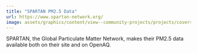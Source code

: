 ```yaml
---
title: "SPARTAN PM2.5 Data"
url: https://www.spartan-network.org/
image: assets/graphics/content/view--community-projects/projects/covers/spartan.jpg
---
```


SPARTAN, the Global Particulate Matter Network, makes their PM2.5 data available both on their site and on OpenAQ.

